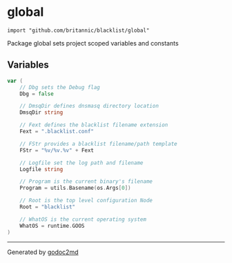 
# global
    import "github.com/britannic/blacklist/global"

Package global sets project scoped variables and constants





## Variables
``` go
var (
    // Dbg sets the Debug flag
    Dbg = false

    // DmsqDir defines dnsmasq directory location
    DmsqDir string

    // Fext defines the blacklist filename extension
    Fext = ".blacklist.conf"

    // FStr provides a blacklist filename/path template
    FStr = "%v/%v.%v" + Fext

    // Logfile set the log path and filename
    Logfile string

    // Program is the current binary's filename
    Program = utils.Basename(os.Args[0])

    // Root is the top level configuration Node
    Root = "blacklist"

    // WhatOS is the current operating system
    WhatOS = runtime.GOOS
)
```








- - -
Generated by [godoc2md](http://godoc.org/github.com/davecheney/godoc2md)